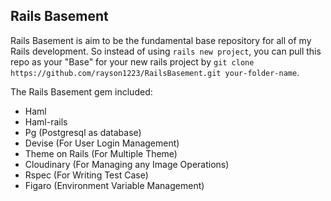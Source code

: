 ## Rails Basement

Rails Basement is aim to be the fundamental base repository for all of my Rails development. So instead of using `rails new project`, you can pull this repo as your "Base" for your new rails project by `git clone https://github.com/rayson1223/RailsBasement.git your-folder-name`. 

The Rails Basement gem included:

- Haml
- Haml-rails
- Pg (Postgresql as database)
- Devise (For User Login Management)
- Theme on Rails (For Multiple Theme)
- Cloudinary (For Managing any Image Operations)
- Rspec (For Writing Test Case)
- Figaro (Environment Variable Management)



<br><br>
-------------------------